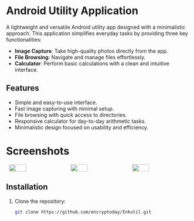 # Android Utility Application

A lightweight and versatile Android utility app designed with a minimalistic approach. This application simplifies everyday tasks by providing three key functionalities:  

- **Image Capture**: Take high-quality photos directly from the app.  
- **File Browsing**: Navigate and manage files effortlessly.  
- **Calculator**: Perform basic calculations with a clean and intuitive interface.  

## Features
- Simple and easy-to-use interface.  
- Fast image capturing with minimal setup.  
- File browsing with quick access to directories.  
- Responsive calculator for day-to-day arithmetic tasks.  
- Minimalistic design focused on usability and efficiency.  

# Screenshots
<div style="display:flex;align-items:flex-start;justify-content:space-around">
   <img src="https://mmm.sh/github/inkutil/calc.png" width="30%">
   <img src="https://mmm.sh/github/inkutil/files2.png" width="30%">
   <img src="https://mmm.sh/github/inkutil/camera.png" width="30%">   
</div>

## Installation
1. Clone the repository:  
   ```bash
   git clone https://github.com/encryptoday/Inkutil.git
